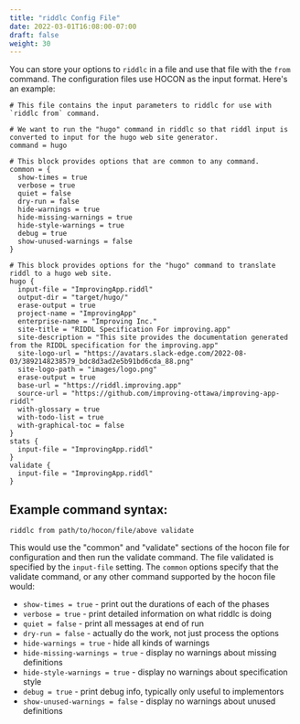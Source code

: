 ```yaml
---
title: "riddlc Config File"
date: 2022-03-01T16:08:00-07:00
draft: false
weight: 30
---
```


You can store your options to `riddlc` in a file and use that
file with the `from` command. The configuration files use 
HOCON as the input format. Here's an example:

```hocon
# This file contains the input parameters to riddlc for use with `riddlc from` command.

# We want to run the "hugo" command in riddlc so that riddl input is converted to input for the hugo web site generator.
command = hugo

# This block provides options that are common to any command.
common = {
  show-times = true
  verbose = true
  quiet = false
  dry-run = false
  hide-warnings = true
  hide-missing-warnings = true
  hide-style-warnings = true
  debug = true
  show-unused-warnings = false
}

# This block provides options for the "hugo" command to translate riddl to a hugo web site.
hugo {
  input-file = "ImprovingApp.riddl"
  output-dir = "target/hugo/"
  erase-output = true
  project-name = "ImprovingApp"
  enterprise-name = "Improving Inc."
  site-title = "RIDDL Specification For improving.app"
  site-description = "This site provides the documentation generated from the RIDDL specification for the improving.app"
  site-logo-url = "https://avatars.slack-edge.com/2022-08-03/3892148238579_bdc8d3ad2e5b91bd6cda_88.png"
  site-logo-path = "images/logo.png"
  erase-output = true
  base-url = "https://riddl.improving.app"
  source-url = "https://github.com/improving-ottawa/improving-app-riddl"
  with-glossary = true
  with-todo-list = true
  with-graphical-toc = false
}
stats {
  input-file = "ImprovingApp.riddl"
}
validate {
  input-file = "ImprovingApp.riddl"
}
```

## Example command syntax:

`riddlc from path/to/hocon/file/above validate`

This would use the "common" and "validate" sections of the hocon file for 
configuration and then run the validate command. The file validated is specified
by the `input-file` setting. The `common` options specify that the validate 
command, or any other command supported by the hocon file would:

* `show-times = true` - print out the durations of each of the phases
* `verbose = true` - print detailed information on what riddlc is doing
* `quiet = false` - print all messages at end of run
* `dry-run = false` - actually do the work, not just process the options
* `hide-warnings = true` - hide all kinds of warnings
* `hide-missing-warnings = true` - display no warnings about missing definitions
* `hide-style-warnings = true` - display no warnings about specification style
* `debug = true` - print debug info, typically only useful to implementors
* `show-unused-warnings = false` - display no warnings about unused definitions